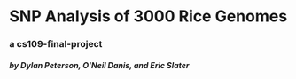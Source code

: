 # SNP Analysis of 3000 Rice Genomes
### a cs109-final-project
##### by Dylan Peterson, O'Neil Danis, and Eric Slater
